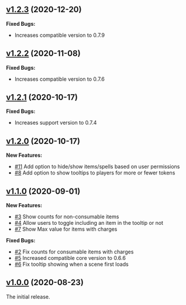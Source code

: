 ## [v1.2.3](https://github.com/illandril/FoundryVTT-token-tooltips/releases/tag/v1.2.3) (2020-12-20)
**Fixed Bugs:**
* Increases compatible version to 0.7.9

## [v1.2.2](https://github.com/illandril/FoundryVTT-token-tooltips/releases/tag/v1.2.2) (2020-11-08)
**Fixed Bugs:**
* Increases compatible version to 0.7.6

## [v1.2.1](https://github.com/illandril/FoundryVTT-token-tooltips/releases/tag/v1.2.1) (2020-10-17)
**Fixed Bugs:**
* Increases support version to 0.7.4

## [v1.2.0](https://github.com/illandril/FoundryVTT-token-tooltips/releases/tag/v1.2.0) (2020-10-17)
**New Features:**
* [\#11](https://github.com/illandril/FoundryVTT-token-tooltips/issues/11) Add option to hide/show items/spells based on user permissions
* [\#8](https://github.com/illandril/FoundryVTT-token-tooltips/issues/8) Add option to show tooltips to players for more or fewer tokens

## [v1.1.0](https://github.com/illandril/FoundryVTT-token-tooltips/releases/tag/v1.1.0) (2020-09-01)
**New Features:**
* [\#3](https://github.com/illandril/FoundryVTT-token-tooltips/issues/3) Show counts for non-consumable items
* [\#4](https://github.com/illandril/FoundryVTT-token-tooltips/issues/4) Allow users to toggle including an item in the tooltip or not
* [\#7](https://github.com/illandril/FoundryVTT-token-tooltips/issues/7) Show Max value for items with charges

**Fixed Bugs:**
* [\#2](https://github.com/illandril/FoundryVTT-token-tooltips/issues/2) Fix counts for consumable items with charges
* [\#5](https://github.com/illandril/FoundryVTT-token-tooltips/issues/5) Increased compatible core version to 0.6.6
* [\#6](https://github.com/illandril/FoundryVTT-token-tooltips/issues/6) Fix tooltip showing when a scene first loads

## [v1.0.0](https://github.com/illandril/FoundryVTT-token-tooltips/releases/tag/v1.0.0) (2020-08-23)
The initial release.
